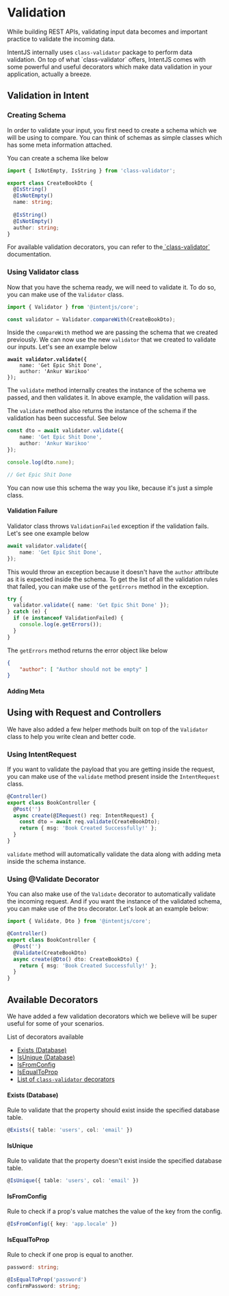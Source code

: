 # Validation

While building REST APIs, validating input data becomes and important practice to validate the incoming data.

IntentJS internally uses `class-validator` package to perform data validation. On top of what \`class-validator\` offers, IntentJS comes with some powerful and useful decorators which make data validation in your application, actually a breeze.

## Validation in Intent

### Creating Schema

In order to validate your input, you first need to create a schema which we will be using to compare. You can think of schemas as simple classes which has some meta information attached.

You can create a schema like below

```typescript
import { IsNotEmpty, IsString } from 'class-validator';

export class CreateBookDto {
  @IsString()
  @IsNotEmpty()
  name: string;
  
  @IsString()
  @IsNotEmpty()
  author: string;
}
```

For available validation decorators, you can refer to the[ \`class-validator\` ](https://github.com/typestack/class-validator?tab=readme-ov-file#validation-decorators)documentation.

### Using Validator class

Now that you have the schema ready, we will need to validate it. To do so, you can make use of the `Validator` class.

```typescript
import { Validator } from '@intentjs/core';

const validator = Validator.compareWith(CreateBookDto);
```

Inside the `compareWith` method we are passing the schema that we created previously. We can now use the new `validator` that we created to validate our inputs. Let's see an example below

<pre class="language-typescript"><code class="lang-typescript"><strong>await validator.validate({
</strong>    name: 'Get Epic Shit Done', 
    author: 'Ankur Warikoo'
});
</code></pre>

The `validate` method internally creates the instance of the schema we passed, and then validates it. In above example, the validation will pass.&#x20;

The `validate` method also returns the instance of the schema if the validation has been successful. See below

```typescript
const dto = await validator.validate({
    name: 'Get Epic Shit Done', 
    author: 'Ankur Warikoo'
});

console.log(dto.name);

// Get Epic Shit Done
```

You can now use this schema the way you like, because it's just a simple class.

#### Validation Failure

Validator class throws `ValidationFailed` exception if the validation fails. Let's see one example below

```typescript
await validator.validate({
    name: 'Get Epic Shit Done',
});
```

This would throw an exception because it doesn't have the `author` attribute as it is expected inside the schema. To get the list of all the validation rules that failed, you can make use of the `getErrors` method in the exception.

```typescript
try {
  validator.validate({ name: 'Get Epic Shit Done' });
} catch (e) {
  if (e instanceof ValidationFailed) {
    console.log(e.getErrors());
  }
}
```

The `getErrors` method returns the error object like below

```json
{
    "author": [ "Author should not be empty" ]
}
```

#### Adding Meta

## Using with Request and Controllers

We have also added a few helper methods built on top of the `Validator` class to help you write clean and better code.

### Using IntentRequest

If you want to validate the payload that you are getting inside the request, you can make use of the `validate` method present inside the `IntentRequest` class.

```typescript
@Controller()
export class BookController {
  @Post('')
  async create(@IRequest() req: IntentRequest) {
    const dto = await req.validate(CreateBookDto);
    return { msg: 'Book Created Successfully!' };
  }
}
```

`validate` method will automatically validate the data along with adding meta inside the schema instance.&#x20;

### Using @Validate Decorator

You can also make use of the `Validate` decorator to automatically validate the incoming request. And if you want the instance of the validated schema, you can make use of the `Dto` decorator. Let's look at an example below:

```typescript
import { Validate, Dto } from '@intentjs/core';

@Controller()
export class BookController {
  @Post('')
  @Validate(CreateBookDto)
  async create(@Dto() dto: CreateBookDto) {
    return { msg: 'Book Created Successfully!' };
  }
}
```

## Available Decorators

We have added a few validation decorators which we believe will be super useful for some of your scenarios.

List of decorators available

* [Exists (Database)](validation.md#exists)
* [IsUnique (Database)](validation.md#isunique)
* [IsFromConfig](validation.md#isvaluefromconfig)
* [IsEqualToProp](validation.md#isequaltoprop)
* [List of `class-validator` decorators](https://github.com/typestack/class-validator?tab=readme-ov-file#validation-decorators)

#### Exists (Database)

Rule to validate that the property should exist inside the specified database table.

```typescript
@Exists({ table: 'users', col: 'email' })
```

#### IsUnique

Rule to validate that the property doesn't exist inside the specified database table.

```typescript
@IsUnique({ table: 'users', col: 'email' })
```

#### IsFromConfig

Rule to check if a prop's value matches the value of the key from the config.

```typescript
@IsFromConfig({ key: 'app.locale' })
```

#### IsEqualToProp

Rule to check if one prop is equal to another.

```typescript
password: string;

@IsEqualToProp('password')
confirmPassword: string;
```

